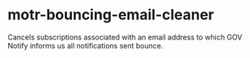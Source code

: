 # motr-bouncing-email-cleaner

Cancels subscriptions associated with an email address to which GOV Notify
informs us all notifications sent bounce.
